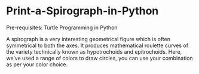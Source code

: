 # Print-a-Spirograph-in-Python
Pre-requisites: Turtle Programming in Python

A spirograph is a very interesting geometrical figure which is often symmetrical to both the axes. It produces mathematical roulette curves of the variety technically known as hypotrochoids and epitrochoids. Here, we’ve used a range of colors to draw circles, you can use your combination as per your color choice.

